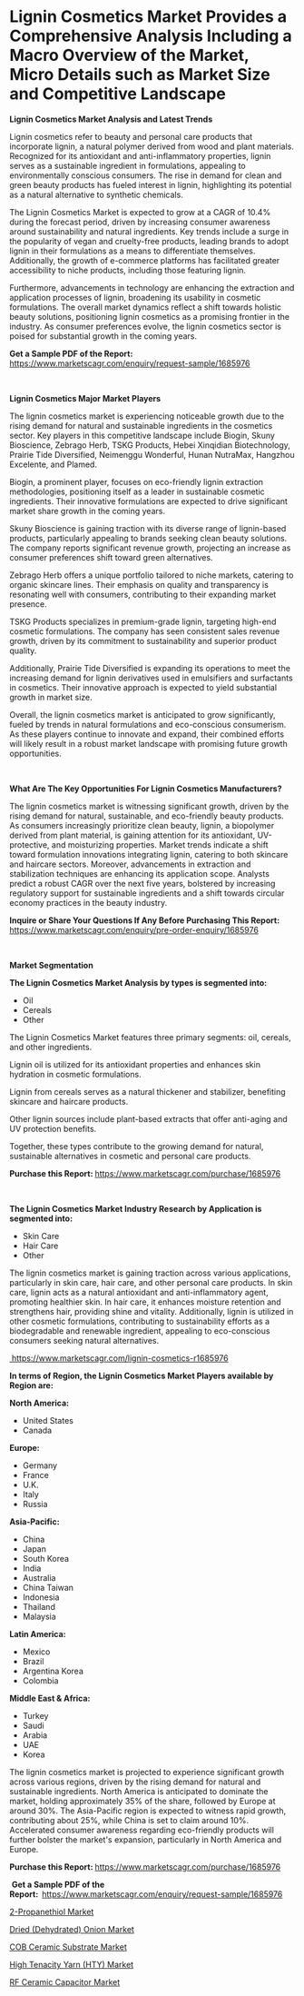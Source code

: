 <p><h1>Lignin Cosmetics Market Provides a Comprehensive Analysis Including a Macro Overview of the Market, Micro Details such as Market Size and Competitive Landscape</h1></p><p><strong>Lignin Cosmetics Market Analysis and Latest Trends</strong></p>
<p><p>Lignin cosmetics refer to beauty and personal care products that incorporate lignin, a natural polymer derived from wood and plant materials. Recognized for its antioxidant and anti-inflammatory properties, lignin serves as a sustainable ingredient in formulations, appealing to environmentally conscious consumers. The rise in demand for clean and green beauty products has fueled interest in lignin, highlighting its potential as a natural alternative to synthetic chemicals.</p><p>The Lignin Cosmetics Market is expected to grow at a CAGR of 10.4% during the forecast period, driven by increasing consumer awareness around sustainability and natural ingredients. Key trends include a surge in the popularity of vegan and cruelty-free products, leading brands to adopt lignin in their formulations as a means to differentiate themselves. Additionally, the growth of e-commerce platforms has facilitated greater accessibility to niche products, including those featuring lignin.</p><p>Furthermore, advancements in technology are enhancing the extraction and application processes of lignin, broadening its usability in cosmetic formulations. The overall market dynamics reflect a shift towards holistic beauty solutions, positioning lignin cosmetics as a promising frontier in the industry. As consumer preferences evolve, the lignin cosmetics sector is poised for substantial growth in the coming years.</p></p>
<p><strong>Get a Sample PDF of the Report:&nbsp;</strong> <a href="https://www.marketscagr.com/enquiry/request-sample/1685976?utm_campaign=1609&utm_medium=2&utm_source=Github&utm_content=ia&utm_term=13102024&utm_id=lignin-cosmetics">https://www.marketscagr.com/enquiry/request-sample/1685976</a></p>
<p>&nbsp;</p>
<p><strong>Lignin Cosmetics Major Market Players</strong></p>
<p><p>The lignin cosmetics market is experiencing noticeable growth due to the rising demand for natural and sustainable ingredients in the cosmetics sector. Key players in this competitive landscape include Biogin, Skuny Bioscience, Zebrago Herb, TSKG Products, Hebei Xinqidian Biotechnology, Prairie Tide Diversified, Neimenggu Wonderful, Hunan NutraMax, Hangzhou Excelente, and Plamed.</p><p>Biogin, a prominent player, focuses on eco-friendly lignin extraction methodologies, positioning itself as a leader in sustainable cosmetic ingredients. Their innovative formulations are expected to drive significant market share growth in the coming years.</p><p>Skuny Bioscience is gaining traction with its diverse range of lignin-based products, particularly appealing to brands seeking clean beauty solutions. The company reports significant revenue growth, projecting an increase as consumer preferences shift toward green alternatives.</p><p>Zebrago Herb offers a unique portfolio tailored to niche markets, catering to organic skincare lines. Their emphasis on quality and transparency is resonating well with consumers, contributing to their expanding market presence.</p><p>TSKG Products specializes in premium-grade lignin, targeting high-end cosmetic formulations. The company has seen consistent sales revenue growth, driven by its commitment to sustainability and superior product quality.</p><p>Additionally, Prairie Tide Diversified is expanding its operations to meet the increasing demand for lignin derivatives used in emulsifiers and surfactants in cosmetics. Their innovative approach is expected to yield substantial growth in market size.</p><p>Overall, the lignin cosmetics market is anticipated to grow significantly, fueled by trends in natural formulations and eco-conscious consumerism. As these players continue to innovate and expand, their combined efforts will likely result in a robust market landscape with promising future growth opportunities.</p></p>
<p>&nbsp;</p>
<p><strong>What Are The Key Opportunities For Lignin Cosmetics Manufacturers?</strong></p>
<p><p>The lignin cosmetics market is witnessing significant growth, driven by the rising demand for natural, sustainable, and eco-friendly beauty products. As consumers increasingly prioritize clean beauty, lignin, a biopolymer derived from plant material, is gaining attention for its antioxidant, UV-protective, and moisturizing properties. Market trends indicate a shift toward formulation innovations integrating lignin, catering to both skincare and haircare sectors. Moreover, advancements in extraction and stabilization techniques are enhancing its application scope. Analysts predict a robust CAGR over the next five years, bolstered by increasing regulatory support for sustainable ingredients and a shift towards circular economy practices in the beauty industry.</p></p>
<p><strong>Inquire or Share Your Questions If Any Before Purchasing This Report:</strong> <a href="https://www.marketscagr.com/enquiry/pre-order-enquiry/1685976?utm_campaign=1609&utm_medium=2&utm_source=Github&utm_content=ia&utm_term=13102024&utm_id=lignin-cosmetics">https://www.marketscagr.com/enquiry/pre-order-enquiry/1685976</a></p>
<p>&nbsp;</p>
<p><strong>Market Segmentation</strong></p>
<p><strong>The Lignin Cosmetics Market Analysis by types is segmented into:</strong></p>
<p><ul><li>Oil</li><li>Cereals</li><li>Other</li></ul></p>
<p><p>The Lignin Cosmetics Market features three primary segments: oil, cereals, and other ingredients. </p><p>Lignin oil is utilized for its antioxidant properties and enhances skin hydration in cosmetic formulations. </p><p>Lignin from cereals serves as a natural thickener and stabilizer, benefiting skincare and haircare products.</p><p>Other lignin sources include plant-based extracts that offer anti-aging and UV protection benefits. </p><p>Together, these types contribute to the growing demand for natural, sustainable alternatives in cosmetic and personal care products.</p></p>
<p><strong>Purchase this Report:&nbsp;</strong><a href="https://www.marketscagr.com/purchase/1685976?utm_campaign=1609&utm_medium=2&utm_source=Github&utm_content=ia&utm_term=13102024&utm_id=lignin-cosmetics">https://www.marketscagr.com/purchase/1685976</a></p>
<p>&nbsp;</p>
<p><strong>The Lignin Cosmetics Market Industry Research by Application is segmented into:</strong></p>
<p><ul><li>Skin Care</li><li>Hair Care</li><li>Other</li></ul></p>
<p><p>The lignin cosmetics market is gaining traction across various applications, particularly in skin care, hair care, and other personal care products. In skin care, lignin acts as a natural antioxidant and anti-inflammatory agent, promoting healthier skin. In hair care, it enhances moisture retention and strengthens hair, providing shine and vitality. Additionally, lignin is utilized in other cosmetic formulations, contributing to sustainability efforts as a biodegradable and renewable ingredient, appealing to eco-conscious consumers seeking natural alternatives.</p></p>
<p><a href="https://www.marketscagr.com/lignin-cosmetics-r1685976?utm_campaign=1609&utm_medium=2&utm_source=Github&utm_content=ia&utm_term=13102024&utm_id=lignin-cosmetics">&nbsp;https://www.marketscagr.com/lignin-cosmetics-r1685976</a></p>
<p><strong>In terms of Region, the Lignin Cosmetics Market Players available by Region are:</strong></p>
<p>
    <p> <strong> North America: </strong>
        <ul>
            <li>United States</li>
            <li>Canada</li>
        </ul>
        </p> 
    <p> <strong> Europe: </strong>
        <ul>
            <li>Germany</li>
            <li>France</li>
            <li>U.K.</li>
            <li>Italy</li>
            <li>Russia</li>
        </ul>
        </p> 
    <p> <strong> Asia-Pacific: </strong>
        <ul>
            <li>China</li>
            <li>Japan</li>
            <li>South Korea</li>
            <li>India</li>
            <li>Australia</li>
            <li>China Taiwan</li>
            <li>Indonesia</li>
            <li>Thailand</li>
            <li>Malaysia</li>
        </ul>
        </p> 
    <p> <strong> Latin America: </strong>
        <ul>
            <li>Mexico</li>
            <li>Brazil</li>
            <li>Argentina Korea</li>
            <li>Colombia</li>
        </ul>
        </p> 
    <p> <strong> Middle East & Africa: </strong>
        <ul>
            <li>Turkey</li>
            <li>Saudi</li>
            <li>Arabia</li>
            <li>UAE</li>
            <li>Korea</li>
        </ul>
    </p>
    </p>
<p><p>The lignin cosmetics market is projected to experience significant growth across various regions, driven by the rising demand for natural and sustainable ingredients. North America is anticipated to dominate the market, holding approximately 35% of the share, followed by Europe at around 30%. The Asia-Pacific region is expected to witness rapid growth, contributing about 25%, while China is set to claim around 10%. Accelerated consumer awareness regarding eco-friendly products will further bolster the market's expansion, particularly in North America and Europe.</p></p>
<p><strong>Purchase this Report: </strong><a href="https://www.marketscagr.com/purchase/1685976?utm_campaign=1609&utm_medium=2&utm_source=Github&utm_content=ia&utm_term=13102024&utm_id=lignin-cosmetics">https://www.marketscagr.com/purchase/1685976</a></p>
<p>&nbsp;<strong>Get a Sample PDF of the Report:&nbsp;&nbsp;</strong><a href="https://www.marketscagr.com/enquiry/request-sample/1685976?utm_campaign=1609&utm_medium=2&utm_source=Github&utm_content=ia&utm_term=13102024&utm_id=lignin-cosmetics">https://www.marketscagr.com/enquiry/request-sample/1685976</a></p>
<p><strong></strong></p>
<p><p><a href="https://www.linkedin.com/pulse/2-propanethiol-market-segmentation-geographical-regions-forcast-zrzaf?utm_campaign=1609&utm_medium=2&utm_source=Github&utm_content=ia&utm_term=13102024&utm_id=lignin-cosmetics">2-Propanethiol Market</a></p><p><a href="https://www.linkedin.com/pulse/dried-dehydrated-onion-market-growth-outlook-from-2024-s1idf?utm_campaign=1609&utm_medium=2&utm_source=Github&utm_content=ia&utm_term=13102024&utm_id=lignin-cosmetics">Dried (Dehydrated) Onion Market</a></p><p><a href="https://www.linkedin.com/pulse/global-cob-ceramic-substrate-industry-analysis-share-growth-trends-pml0e?utm_campaign=1609&utm_medium=2&utm_source=Github&utm_content=ia&utm_term=13102024&utm_id=lignin-cosmetics">COB Ceramic Substrate Market</a></p><p><a href="https://www.linkedin.com/pulse/high-tenacity-yarn-hty-market-dynamics-application-types-emerging-fcgif?utm_campaign=1609&utm_medium=2&utm_source=Github&utm_content=ia&utm_term=13102024&utm_id=lignin-cosmetics">High Tenacity Yarn (HTY) Market</a></p><p><a href="https://www.linkedin.com/pulse/rf-ceramic-capacitor-market-forecasts-trends-impact-analysis-ctz0f?utm_campaign=1609&utm_medium=2&utm_source=Github&utm_content=ia&utm_term=13102024&utm_id=lignin-cosmetics">RF Ceramic Capacitor Market</a></p></p>